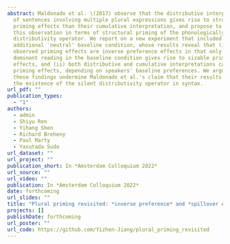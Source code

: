 ```yaml
---
abstract: Maldonado et al. \(2017) observe that the distributive interpretation
  of sentences involving multiple plural expressions gives rise to stronger
  priming effects than their cumulative interpretation, and propose to interpret
  this observation in terms of structural priming of the phonologically silent
  distributivity operator. We report on a new experiment that included an
  additional `neutral' baseline condition, whose results reveal that (i) the
  observed priming effects are inverse preference effects in that only the less
  dominant reading in the baseline condition gives rise to sizable priming
  effects, and (ii) both distributive and cumulative interpretations can have
  priming effects, depending on speakers' baseline preferences. We argue that
  these findings undermine Maldonado et al.'s claim that their results evidence
  the existence of the silent distributivity operator in syntax.
url_pdf: ""
publication_types:
  - "1"
authors:
  - admin
  - Shiyu Ren
  - Yihang Shen
  - Richard Breheny
  - Paul Marty
  - Yasutada Sudo
url_dataset: ""
url_project: ""
publication_short: In *Amsterdam Colloquium 2022*
url_source: ""
url_video: ""
publication: In *Amsterdam Colloquium 2022*
date: forthcoming
url_slides: ""
title: "Plural priming revisited: *inverse preference* and *spillover effects*"
projects: []
publishDate: forthcoming
url_poster: ""
url_code: https://github.com/Yizhen-Jiang/plural_priming_revisited
---
```

